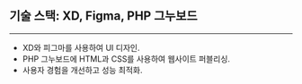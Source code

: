 ## 기술 스택: XD, Figma, PHP 그누보드

---

- XD와 피그마를 사용하여 UI 디자인.
- PHP 그누보드에 HTML과 CSS를 사용하여 웹사이트 퍼블리싱.
- 사용자 경험을 개선하고 성능 최적화.
